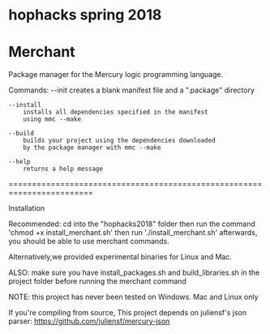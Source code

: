 # hophacks spring 2018
Merchant
=======================================================================
Package manager for the Mercury logic programming language.

Commands:
    --init
        creates a blank manifest file and a ".package" directory

    --install
        installs all dependencies specified in the manifest
        using mmc --make

    --build
        builds your project using the dependencies downloaded
        by the package manager with mmc --make

    --help
        returns a help message
========================================================================

Installation

Recommended: cd into the "hophacks2018" folder then run the 
command 'chmod +x install_merchant.sh' then run './install_merchant.sh'
afterwards, you should be able to use merchant commands.

Alternatively,we provided experimental binaries for Linux and Mac.

ALSO: make sure you have install_packages.sh and build_libraries.sh
        in the project folder before running the merchant command

NOTE: this project has never been tested on Windows.  Mac and Linux
only

If you're compiling from source,
This project depends on juliensf's json parser:
https://github.com/juliensf/mercury-json


